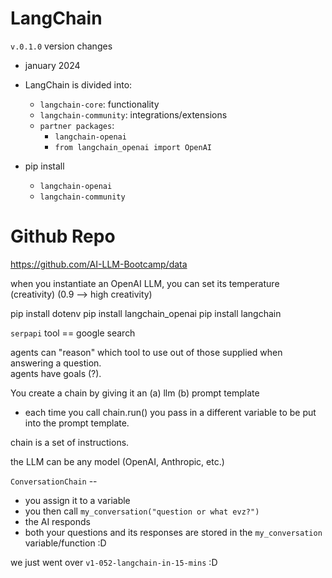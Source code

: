 # LangChain

`v.0.1.0` version changes
- january 2024
- LangChain is divided into:
    - `langchain-core`: functionality  
    - `langchain-community`: integrations/extensions
    - `partner packages`:
        - `langchain-openai`
        - `from langchain_openai import OpenAI`

- pip install
    - `langchain-openai`
    - `langchain-community`


# Github Repo 

https://github.com/AI-LLM-Bootcamp/data

when you instantiate an OpenAI LLM, you can set its temperature (creativity)
(0.9 --> high creativity)  


pip install dotenv
pip install langchain_openai
pip install langchain 

`serpapi` tool == google search

agents can "reason" which tool to use out of those supplied when answering a question.  
agents have goals (?).   

You create a chain by giving it an (a) llm (b) prompt template
- each time you call chain.run() you pass in a different variable to be put into the prompt template.  

chain is a set of instructions.  

the LLM can be any model (OpenAI, Anthropic, etc.)  

`ConversationChain` --
- you assign it to a variable
- you then call `my_conversation("question or what evz?")`
- the AI responds
- both your questions and its responses are stored in the `my_conversation` variable/function :D  

we just went over `v1-052-langchain-in-15-mins` :D

